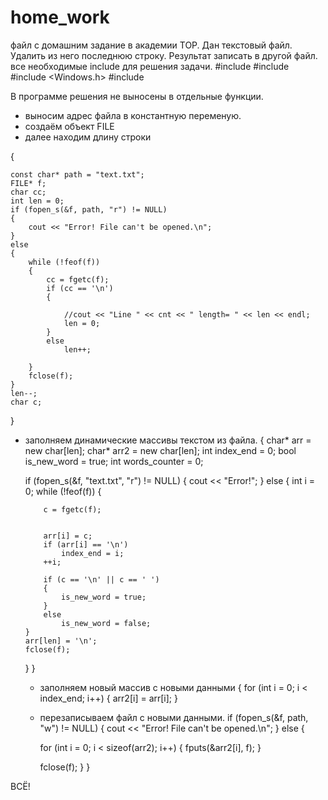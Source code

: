 # home_work
файл с домашним задание в академии TOP.
Дан текстовый файл. Удалить из него последнюю строку. Результат записать в другой файл.
все необходимые include для решения задачи.
#include <iostream>
#include <fstream>
#include <Windows.h>
#include <algorithm>

В программе решения не выносены в отдельные функции.
- выносим адрес файла в константную переменую.
- создаём объект FILE
- далее находим длину строки

 {
    


    const char* path = "text.txt"; 
    FILE* f; 
    char cc;
    int len = 0;
    if (fopen_s(&f, path, "r") != NULL)
    {
        cout << "Error! File can't be opened.\n";
    }
    else
    {
        while (!feof(f))
        {
            cc = fgetc(f);
            if (cc == '\n')
            {

                //cout << "Line " << cnt << " length= " << len << endl;
                len = 0;
            }
            else
                len++;

        }
        fclose(f);
    }
    len--;
    char c;
}
  - заполняем динамические массивы текстом из файла.
{
char* arr = new char[len];
    char* arr2 = new char[len];
    int index_end = 0;
    bool is_new_word = true;
    int words_counter = 0;


    if (fopen_s(&f, "text.txt", "r") != NULL)
    {
        cout << "Error!";
    }
    else
    {
        int i = 0;
        while (!feof(f))
        {

            c = fgetc(f);


            arr[i] = c;
            if (arr[i] == '\n')
                index_end = i;
            ++i;

            if (c == '\n' || c == ' ')
            {
                is_new_word = true;
            }
            else
                is_new_word = false;
        }
        arr[len] = '\n';
        fclose(f);
    }
 }
    - заполняем новый массив с новыми данными
    {
    for (int i = 0; i < index_end; i++)
    {
        arr2[i] = arr[i];
    }
    - перезаписываем файл с новыми данными.
    if (fopen_s(&f, path, "w") != NULL)
    {
        cout << "Error! File can't be opened.\n";
    }
    else
    {

        for (int i = 0; i < sizeof(arr2); i++)
        {
            fputs(&arr2[i], f);
        }



        fclose(f);
    }
    }

ВСЁ!
  
